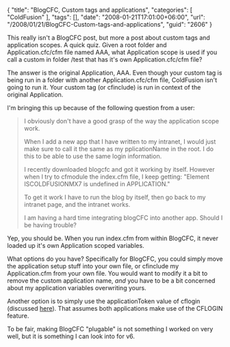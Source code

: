 {
	"title": "BlogCFC, Custom tags and applications",
	"categories": [
		"ColdFusion"
	],
	"tags": [],
	"date": "2008-01-21T17:01:00+06:00",
	"url": "/2008/01/21/BlogCFC-Custom-tags-and-applications",
	"guid": "2606"
}

This really isn't a BlogCFC post, but more a post about custom tags and application scopes. A quick quiz. Given a root folder and Application.cfc/cfm file named AAA, what Application scope is used if you call a custom in folder /test that has it's own Application.cfc/cfm file?
<!--more-->
The answer is the original Application, AAA. Even though your custom tag is being run in a folder with another Application.cfc/cfm file, ColdFusion isn't going to run it. Your custom tag (or cfinclude) is run in context of the original Application.

I'm bringing this up because of the following question from a user:

<blockquote>
<p>
I obviously don't have a good grasp of the way the application scope work.

When I add a new app that I have written to my intranet, I would just make sure to call it the same as my pplicationName in the root.  I do this to be able to use the same login information.
 
I recently downloaded blogcfc and got it working by itself.  However when I try to cfmodule the index.cfm file, I keep getting: "Element ISCOLDFUSIONMX7 is undefined in APPLICATION."
 
To get it work I have to run the blog by itself, then go back to my intranet page, and the intranet works.
 
I am having a hard time integrating blogCFC into another app.  Should I be having trouble?
</p>
</blockquote>

Yep, you should be. When you run index.cfm from within BlogCFC, it never loaded up it's own Application scoped variables.

What options do you have? Specifically for BlogCFC, you could simply move the application setup stuff into your own file, or cfinclude my Application.cfm from your own file. You would want to modify it a bit to remove the custom application name, <i>and</i> you have to be a bit concerned about my application variables overwriting yours.

Another option is to simply use the applicationToken value of cflogin (discussed <a href="http://www.raymondcamden.com/index.cfm/2008/1/11/Ask-a-Jedi-One-login-multiple-applications">here</a>). That assumes both applications make use of the CFLOGIN feature.

To be fair, making BlogCFC "plugable" is not something I worked on very well, but it is something I can look into for v6.